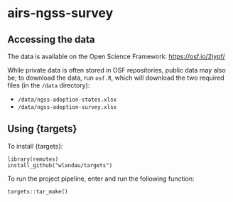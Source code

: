 # airs-ngss-survey

## Accessing the data

The data is available on the Open Science Framework: https://osf.io/2jypf/

While private data is often stored in OSF repositories, public data may also be;
to download the data, run `osf.R`, which will download the two required files (in 
the `/data` directory):

- `/data/ngss-adoption-states.xlsx`
- `/data/ngss-adoption-survey.xlsx`

## Using {targets}

To install {targets}:

```{r}
library(remotes)
install_github("wlandau/targets")
```

To run the project pipeline, enter and run the following function:

`targets::tar_make()`

